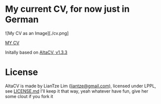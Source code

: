 # My current CV, for now just in German

![My CV as an Image][./cv.png]

[MY CV](./cv.pdf)

Initally based on [AltaCV, v1.3.3](https://github.com/liantze/AltaCV)

# License

AltaCV is made by LianTze Lim (liantze@gmail.com), licensed under LPPL, see [LICENSE.md](./LICENSE.md)
I'll keep it that way, yeah whatever have fun, give her some clout if you fork it
